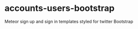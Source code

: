 accounts-users-bootstrap
========================

Meteor sign up and sign in templates styled for twitter Bootstrap
